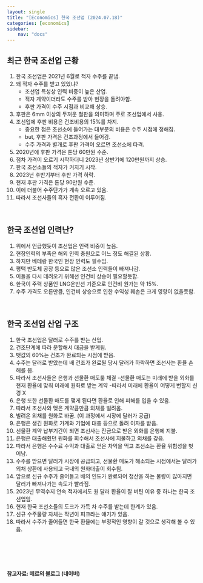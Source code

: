 ```yaml
---
layout: single
title: "[Economics] 한국 조선업 (2024.07.18)"
categories: [economics]
sidebar:
    nav: "docs"
---
```


## 최근 한국 조선업 근황
1. 한국 조선업은 2021년 6월로 적자 수주를 끝냄.  
1. 왜 적자 수주를 받고 있었냐?  
    - 조선업 특성상 인력 비중이 높은 산업.  
    - 적자 계약이더라도 수주를 받아 현장을 돌려야함.  
    - 후판 가격이 수주 시점과 비교해 상승.  
1. 후판은 6mm 이상의 두꺼운 철판을 의미하며 주로 조선업에서 사용.  
1. 조선업에 후판 비용은 건조비용의 15%를 차지.  
    - 중요한 점은 조선소에 들어가는 대부분의 비용은 수주 시점에 정해짐.  
    - but, 후판 가격은 건조과정에서 들어감.  
    - 수주 가격과 별개로 후판 가격이 오르면 조선소에 타격.  
1. 2020년에 후판 가격은 톤당 60만원 수준.  
1. 점차 가격이 오르기 시작하더니 2023년 상반기에 120만원까지 상승.  
1. 한국 조선소들의 적자가 커지기 시작.  
1. 2023년 후반기부터 후판 가격 하락.  
1. 현재 후판 가격은 톤당 90만원 수준.  
1. 이에 더불어 수주단가가 계속 오르고 있음.  
1. 따라서 조선사들의 흑자 전환이 이루어짐.  
 
 <br/>

## 한국 조선업 인력난?
1. 위에서 언급했듯이 조선업은 인력 비중이 높음.  
1. 현장인력의 부족은 해외 인력 충원으로 어느 정도 해결된 상황.  
1. 하지만 베테랑 한국인 현장 인력도 필수임.  
1. 평택 반도체 공장 등으로 많은 조선소 인력들이 빠져나감.
1. 이들을 다시 데려오기 위해선 인건비 상승이 필요할듯함.
1. 한국이 주력 상품인 LNG운반선 기준으로 인건비 원가는 약 15%.
1. 수주 가격도 오른만큼, 인건비 상승으로 인한 수익성 훼손은 크게 영향이 없을듯함.

<br/>

## 한국 조선업 산업 구조
1. 한국 조선업은 달러로 수주를 받는 산업.
1. 건조단계에 따라 분할해서 대금을 받게됨.
1. 뱃값의 60%는 건조가 완료되는 시점에 받음.
1. 수주는 달러로 받았는데 배 건조가 완료될 당시 달러가 하락하면 조선사는 환율 손해를 봄.
1. 따라서 조선사들은 은행과 선물환 매도룰 체결
    -선물환 매도는 미래에 받을 외화를 현재 환율에 맞춰 미래에 원화로 받는 계약
    -따라서 미래에 환율이 어떻게 변할지 신경 X
1. 은행 또한 선물환 매도를 맺게 된다면 환율로 인해 피해를 입을 수 있음.
1. 따라서 조선사와 맺은 계약큼만큼 외채를 빌려옴.
1. 빌려온 외채를 원화로 바꿈. (이 과정에서 시장에 달러가 공급)
1. 은행은 생긴 원화로 가계와 기업에 대충 등으로 돌려 이자를 받음.
1. 선물환 계약 납부기간이 되면 조선사는 잔금으로 받은 외화를 은행에 지불.
1. 은행은 대출해줬던 원화를 회수해서 조선사에 지불하고 외채를 갚음.
1. 따라서 은행은 수수료 수익과 대출로 얻은 차익을 먹고 조선소는 환율 위험성을 벗어남.
1. 수주를 받으면 달러가 시장에 공급되고, 선물환 매도가 해소되는 시점에서는 달러가 외채 상환에 사용되고 국내의 원화대출이 회수됨.
1. 앞으로 신규 수주가 줄어들고 배의 인도가 완료돠어 청산을 하는 물량이 많아지면 달러가 빠져나가는 속도가 빨라짐.
1. 2023년 무역수지 연속 적자에서도 원 달러 환율이 잘 버틴 이유 중 하나는 한국 조선업임.
1. 현재 한국 조선소들의 도크가 가득 차 수주를 받는데 한계가 있음.
1. 신규 수주물량 자체는 작년이 피크라는 얘기가 있음.
1. 따라서 수주가 줄어들면 한국 환율에는 부정적인 영향이 갈 것으로 생각해 볼 수 있음.

<br/>

##

<br/>

#### 참고자료: 메르의 블로그 (네이버) 